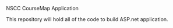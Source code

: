 NSCC CourseMap Application

This repository will hold all of the code to build ASP.net application.
